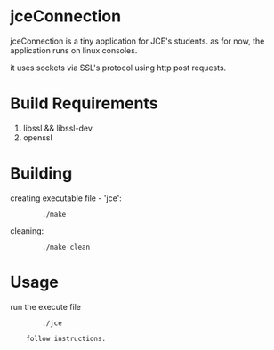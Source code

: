 jceConnection
=============

jceConnection is a tiny application for JCE's students.
as for now, the application runs on linux consoles.

it uses sockets via SSL's protocol using http post requests.


Build Requirements
==================

1)	libssl && libssl-dev 
2)	openssl

Building
========
creating executable file - 'jce':

			./make

cleaning:

			./make clean

Usage
=====
run the execute file

			./jce

		follow instructions.
